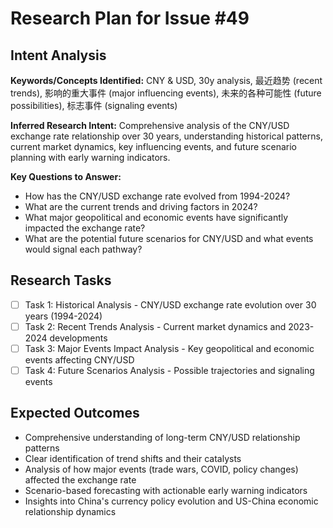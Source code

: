 # Research Plan for Issue #49

## Intent Analysis
**Keywords/Concepts Identified:** CNY & USD, 30y analysis, 最近趋势 (recent trends), 影响的重大事件 (major influencing events), 未来的各种可能性 (future possibilities), 标志事件 (signaling events)

**Inferred Research Intent:** Comprehensive analysis of the CNY/USD exchange rate relationship over 30 years, understanding historical patterns, current market dynamics, key influencing events, and future scenario planning with early warning indicators.

**Key Questions to Answer:** 
- How has the CNY/USD exchange rate evolved from 1994-2024?
- What are the current trends and driving factors in 2024?
- What major geopolitical and economic events have significantly impacted the exchange rate?
- What are the potential future scenarios for CNY/USD and what events would signal each pathway?

## Research Tasks
- [ ] Task 1: Historical Analysis - CNY/USD exchange rate evolution over 30 years (1994-2024)
- [ ] Task 2: Recent Trends Analysis - Current market dynamics and 2023-2024 developments
- [ ] Task 3: Major Events Impact Analysis - Key geopolitical and economic events affecting CNY/USD
- [ ] Task 4: Future Scenarios Analysis - Possible trajectories and signaling events

## Expected Outcomes
- Comprehensive understanding of long-term CNY/USD relationship patterns
- Clear identification of trend shifts and their catalysts
- Analysis of how major events (trade wars, COVID, policy changes) affected the exchange rate
- Scenario-based forecasting with actionable early warning indicators
- Insights into China's currency policy evolution and US-China economic relationship dynamics